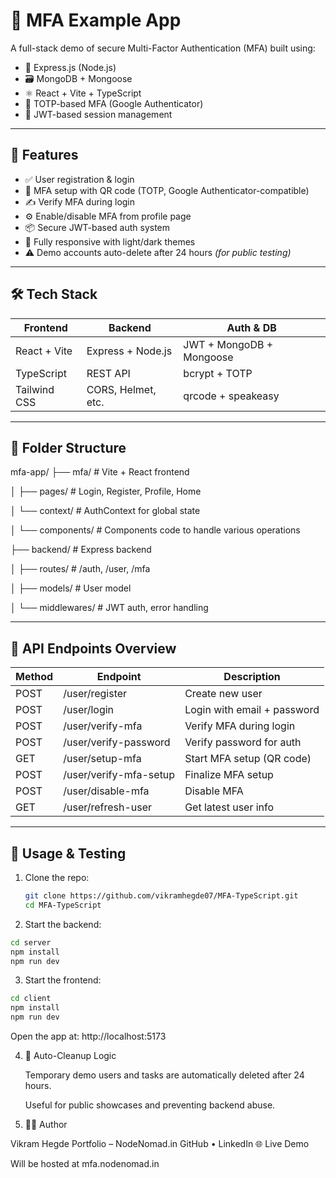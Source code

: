 # 🔐 MFA Example App

A full-stack demo of secure Multi-Factor Authentication (MFA) built using:

- 🧩 Express.js (Node.js)
- 🗃️ MongoDB + Mongoose
- ⚛️ React + Vite + TypeScript
- 🔐 TOTP-based MFA (Google Authenticator)
- 📄 JWT-based session management

---

## 🚀 Features

- ✅ User registration & login
- 🔐 MFA setup with QR code (TOTP, Google Authenticator-compatible)
- ✍️ Verify MFA during login
- ⚙️ Enable/disable MFA from profile page
- 📦 Secure JWT-based auth system
- 🌙 Fully responsive with light/dark themes
- ⚠️ Demo accounts auto-delete after 24 hours *(for public testing)*

---

## 🛠 Tech Stack

| Frontend       | Backend              | Auth & DB              |
| -------------- | -------------------- | ---------------------- |
| React + Vite   | Express + Node.js    | JWT + MongoDB + Mongoose |
| TypeScript     | REST API             | bcrypt + TOTP          |
| Tailwind CSS   | CORS, Helmet, etc.   | qrcode + speakeasy     |

---

## 📁 Folder Structure

mfa-app/
├── mfa/ # Vite + React frontend

│ ├── pages/ # Login, Register, Profile, Home

│ └── context/ # AuthContext for global state

│ └── components/ # Components code to handle various operations

├── backend/ # Express backend

│ ├── routes/ # /auth, /user, /mfa

│ ├── models/ # User model

│ └── middlewares/ # JWT auth, error handling


---

## 🔄 API Endpoints Overview

| Method | Endpoint               | Description                         |
|--------|------------------------|-------------------------------------|
| POST   | /user/register         | Create new user                     |
| POST   | /user/login            | Login with email + password         |
| POST   | /user/verify-mfa       | Verify MFA during login             |
| POST   | /user/verify-password  | Verify password for auth            |
| GET    | /user/setup-mfa        | Start MFA setup (QR code)           |
| POST   | /user/verify-mfa-setup | Finalize MFA setup                  |
| POST   | /user/disable-mfa      | Disable MFA                         |
| GET    | /user/refresh-user     | Get latest user info                |

---

## 🧪 Usage & Testing

1. Clone the repo:
   ```bash
   git clone https://github.com/vikramhegde07/MFA-TypeScript.git
   cd MFA-TypeScript
   ```

2. Start the backend:
  ```bash
  cd server
  npm install
  npm run dev
  ```

3. Start the frontend:
  ```bash
  cd client
  npm install
  npm run dev
  ```

  Open the app at: http://localhost:5173

4. 🧹 Auto-Cleanup Logic

    Temporary demo users and tasks are automatically deleted after 24 hours.

    Useful for public showcases and preventing backend abuse.

5. 👨‍💻 Author

Vikram Hegde
Portfolio – NodeNomad.in
GitHub • LinkedIn
🌐 Live Demo

Will be hosted at mfa.nodenomad.in
